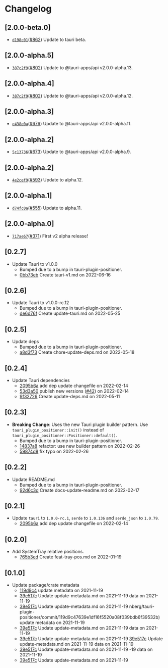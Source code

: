 # Changelog

## \[2.0.0-beta.0]

- [`d198c01`](https://github.com/tauri-apps/plugins-workspace/commit/d198c014863ee260cb0de88a14b7fc4356ef7474)([#862](https://github.com/tauri-apps/plugins-workspace/pull/862)) Update to tauri beta.

## \[2.0.0-alpha.5]

- [`387c2f9`](https://github.com/tauri-apps/plugins-workspace/commit/387c2f9e0ce4c75c07ffa3fd76391a25b58f5daf)([#802](https://github.com/tauri-apps/plugins-workspace/pull/802)) Update to @tauri-apps/api v2.0.0-alpha.13.

## \[2.0.0-alpha.4]

- [`387c2f9`](https://github.com/tauri-apps/plugins-workspace/commit/387c2f9e0ce4c75c07ffa3fd76391a25b58f5daf)([#802](https://github.com/tauri-apps/plugins-workspace/pull/802)) Update to @tauri-apps/api v2.0.0-alpha.12.

## \[2.0.0-alpha.3]

- [`e438e0a`](https://github.com/tauri-apps/plugins-workspace/commit/e438e0a62d4b430a5159f05f13ecd397dd891a0d)([#676](https://github.com/tauri-apps/plugins-workspace/pull/676)) Update to @tauri-apps/api v2.0.0-alpha.11.

## \[2.0.0-alpha.2]

- [`5c13736`](https://github.com/tauri-apps/plugins-workspace/commit/5c137365c60790e8d4037d449e8237aa3fffdab0)([#673](https://github.com/tauri-apps/plugins-workspace/pull/673)) Update to @tauri-apps/api v2.0.0-alpha.9.

## \[2.0.0-alpha.2]

- [`4e2cef9`](https://github.com/tauri-apps/plugins-workspace/commit/4e2cef9b702bbbb9cf4ee17de50791cb21f1b2a4)([#593](https://github.com/tauri-apps/plugins-workspace/pull/593)) Update to alpha.12.

## \[2.0.0-alpha.1]

- [`d74fc0a`](https://github.com/tauri-apps/plugins-workspace/commit/d74fc0a097996e90a37be8f57d50b7d1f6ca616f)([#555](https://github.com/tauri-apps/plugins-workspace/pull/555)) Update to alpha.11.

## \[2.0.0-alpha.0]

- [`717ae67`](https://github.com/tauri-apps/plugins-workspace/commit/717ae670978feb4492fac1f295998b93f2b9347f)([#371](https://github.com/tauri-apps/plugins-workspace/pull/371)) First v2 alpha release!

## \[0.2.7]

- Update Tauri to v1.0.0
  - Bumped due to a bump in tauri-plugin-positioner.
  - [0bb73eb](https://www.github.com/JonasKruckenberg/tauri-plugin-positioner/commit/0bb73eb20dae87f730c0b5f4cc08e6689e25fdba) Create tauri-v1.md on 2022-06-16

## \[0.2.6]

- Update Tauri to v1.0.0-rc.12
  - Bumped due to a bump in tauri-plugin-positioner.
  - [de6d76f](https://www.github.com/JonasKruckenberg/tauri-plugin-positioner/commit/de6d76f3a96a68e88a7ac434d65df4dbc82af122) Create update-tauri.md on 2022-05-25

## \[0.2.5]

- Update deps
  - Bumped due to a bump in tauri-plugin-positioner.
  - [a8d3f73](https://www.github.com/JonasKruckenberg/tauri-plugin-positioner/commit/a8d3f73b74829ef5d53d4fb028e59d09e8946399) Create chore-update-deps.md on 2022-05-18

## \[0.2.4]

- Update Tauri dependencies
  - [2095b6a](https://www.github.com/JonasKruckenberg/tauri-plugin-positioner/commit/2095b6a4a4ab5590add099ddb2b1e8118e3496e4) add dep update changefile on 2022-02-14
  - [53d3a50](https://www.github.com/JonasKruckenberg/tauri-plugin-positioner/commit/53d3a501776f16741124aa961f521b9d7798c878) publish new versions ([#42](https://www.github.com/JonasKruckenberg/tauri-plugin-positioner/pull/42)) on 2022-02-14
  - [9f32726](https://www.github.com/JonasKruckenberg/tauri-plugin-positioner/commit/9f32726ede38bb9b2711f738a2f9fee7f0da2d73) Create update-deps.md on 2022-05-11

## \[0.2.3]

- **Breaking Change**: Uses the new Tauri plugin builder pattern. Use `tauri_plugin_positioner::init()` instead of `tauri_plugin_positioner::Positioner::default()`.
  - Bumped due to a bump in tauri-plugin-positioner.
  - [14837a8](https://www.github.com/JonasKruckenberg/tauri-plugin-positioner/commit/14837a8d9cecdd6014867d4ef00fb98f21b2249d) refactor: use new builder pattern on 2022-02-26
  - [59874d8](https://www.github.com/JonasKruckenberg/tauri-plugin-positioner/commit/59874d827471dfb889662fadc74fec1f2243b89e) fix typo on 2022-02-26

## \[0.2.2]

- Update README.md
  - Bumped due to a bump in tauri-plugin-positioner.
  - [92d6c3d](https://www.github.com/JonasKruckenberg/tauri-plugin-positioner/commit/92d6c3dca00a6b3562682804a649c0023831ce2b) Create docs-update-readme.md on 2022-02-17

## \[0.2.1]

- Update `tauri` to `1.0.0-rc.1`, `serde` to `1.0.136` and `serde_json` to `1.0.79`.
  - [2095b6a](https://www.github.com/JonasKruckenberg/tauri-plugin-positioner/commit/2095b6a4a4ab5590add099ddb2b1e8118e3496e4) add dep update changefile on 2022-02-14

## \[0.2.0]

- Add SystemTray relative positions.
  - [765b3ed](https://www.github.com/JonasKruckenberg/tauri-plugin-positioner/commit/765b3ed90056d85ae88b0852b7107ff2b84a6c3a) Create feat-tray-pos.md on 2022-01-19

## \[0.1.0]

- Update package/crate metadata
  - [119d9c4](https://www.github.com/JonasKruckenberg/tauri-plugin-positioner/commit/119d9c47639e1df16f5520a08f039bdb6f39532b) update metadata on 2021-11-19
  - [39e517c](https://www.github.com/JonasKruckenberg/tauri-plugin-positioner/commit/39e517c145a4a901839ae9b46e296370ce6ababf) Update update-metadata.md on 2021-11-19
    data on 2021-11-19
  - [39e517c](https://www.github.com/JonasKruckenberg/tauri-plugin-positioner/commit/39e517c145a4a901839ae9b46e296370ce6ababf) Update update-metadata.md on 2021-11-19
    nberg/tauri-plugin-positioner/commit/119d9c47639e1df16f5520a08f039bdb6f39532b) update metadata on 2021-11-19
  - [39e517c](https://www.github.com/JonasKruckenberg/tauri-plugin-positioner/commit/39e517c145a4a901839ae9b46e296370ce6ababf) Update update-metadata.md on 2021-11-19
    data on 2021-11-19
  - [39e517c](https://www.github.com/JonasKruckenberg/tauri-plugin-positioner/commit/39e517c145a4a901839ae9b46e296370ce6ababf) Update update-metadata.md on 2021-11-19
    [39e517c](https://www.github.com/JonasKruckenberg/tauri-plugin-positioner/commit/39e517c145a4a901839ae9b46e296370ce6ababf) Update update-metadata.md on 2021-11-19
    data on 2021-11-19
  - [39e517c](https://www.github.com/JonasKruckenberg/tauri-plugin-positioner/commit/39e517c145a4a901839ae9b46e296370ce6ababf) Update update-metadata.md on 2021-11-19
-19
    data on 2021-11-19
  - [39e517c](https://www.github.com/JonasKruckenberg/tauri-plugin-positioner/commit/39e517c145a4a901839ae9b46e296370ce6ababf) Update update-metadata.md on 2021-11-19
